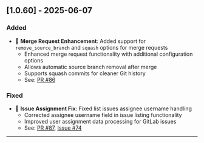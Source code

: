 ## [1.0.60] - 2025-06-07

### Added

- 📄 **Merge Request Enhancement**: Added support for `remove_source_branch` and `squash` options for merge requests
  - Enhanced merge request functionality with additional configuration options
  - Allows automatic source branch removal after merge
  - Supports squash commits for cleaner Git history
  - See: [PR #86](https://github.com/zereight/gitlab-mcp/pull/86)

### Fixed

- 🔧 **Issue Assignment Fix**: Fixed list issues assignee username handling
  - Corrected assignee username field in issue listing functionality
  - Improved user assignment data processing for GitLab issues
  - See: [PR #87](https://github.com/zereight/gitlab-mcp/pull/87), [Issue #74](https://github.com/zereight/gitlab-mcp/issues/74)

---
